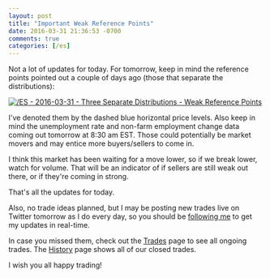 ```yaml
---
layout: post
title: "Important Weak Reference Points"
date: 2016-03-31 21:36:53 -0700
comments: true
categories: [/es]
---
```


Not a lot of updates for today. For tomorrow, keep in mind the reference points pointed out a couple of days ago (those that separate the distributions):

[![/ES - 2016-03-31 - Three Separate Distributions - Weak Reference Points](/images/blog/03312016/es.png)](/images/blog/03312016/es.png)

I've denoted them by the dashed blue horizontal price levels. Also keep in mind the unemployment rate and non-farm employment change data coming out tomorrow at 8:30 am EST. Those could potentially be market movers and may entice more buyers/sellers to come in.

I think this market has been waiting for a move lower, so if we break lower, watch for volume. That will be an indicator of if sellers are still weak out there, or if they're coming in strong.

That's all the updates for today.

Also, no trade ideas planned, but I may be posting new trades live on Twitter tomorrow as I do every day, so you should be [following me](https://twitter.com/theta_positive "Follow @thetatrades on Twitter") to get my updates in real-time.

In case you missed them, check out the [Trades](/trades "Ongoing Trades") page to see all ongoing trades. The [History](/history "Closed Trades") page shows all of our closed trades.

I wish you all happy trading!
